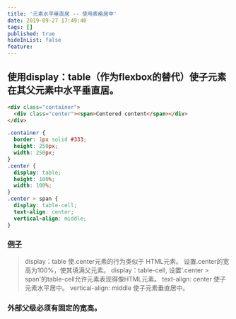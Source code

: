 ```yaml
---
title: '元素水平垂直居 -- 使用表格居中'
date: 2019-09-27 17:49:40
tags: []
published: true
hideInList: false
feature: 
---
```

## 使用display：table（作为flexbox的替代）使子元素在其父元素中水平垂直居。
```html
<div class="container">
  <div class="center"><span>Centered content</span></div>
</div>
```
```css
.container {
  border: 1px solid #333;
  height: 250px;
  width: 250px;
}
.center {
  display: table;
  height: 100%;
  width: 100%;
}
.center > span {
  display: table-cell;
  text-align: center;
  vertical-align: middle;
}
```
### [例子](https://codepen.io/bigerfe-com/pen/JjPYqYg)

> display：table 使.center元素的行为类似于 HTML元素。
> 设置.center的宽高为100%，使其填满父元素。
> display：table-cell, 设置'.center > span'的table-cell允许元素表现得像HTML元素。
> text-align: center 使子元素水平居中。
> vertical-align: middle 使子元素垂直居中。
### 外部父级必须有固定的宽高。 
